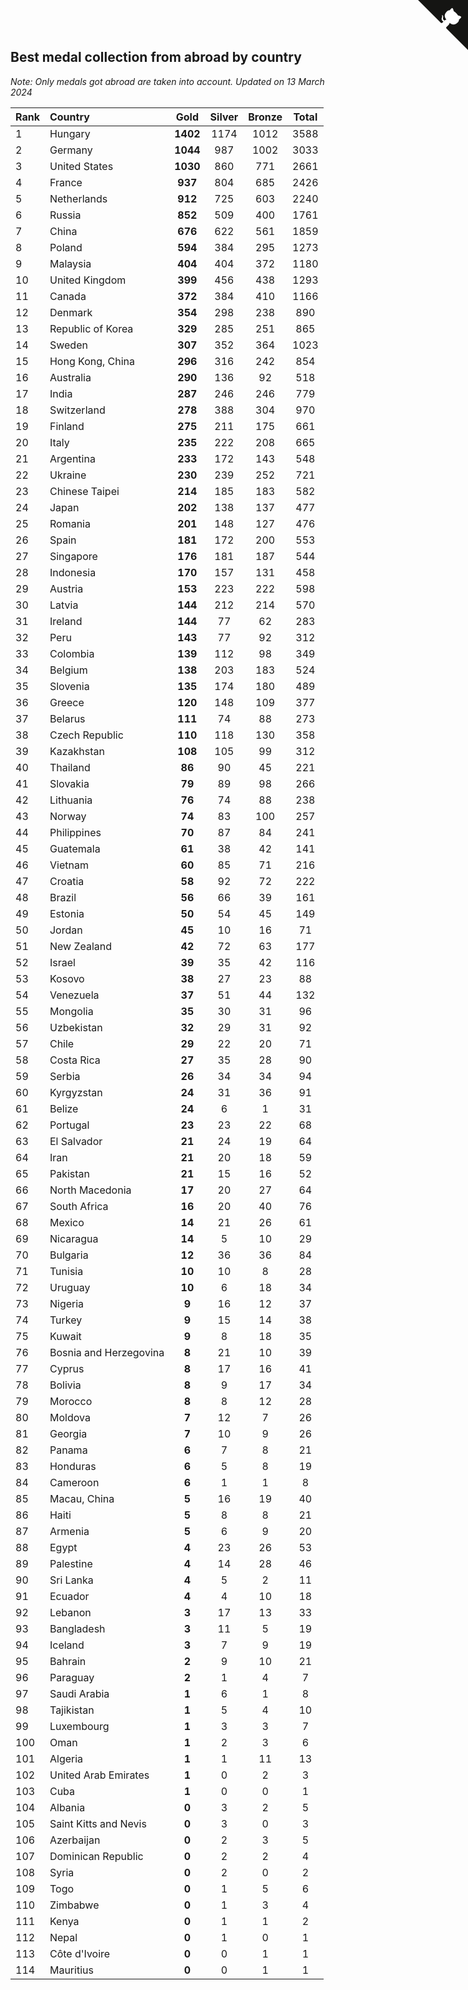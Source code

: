 ## Best medal collection from abroad by country

*Note: Only medals got abroad are taken into account.*
*Updated on 13 March 2024*

| Rank | Country | Gold | Silver | Bronze | Total |
| :--- | :--- | :--: | :--: | :--: | :--: |
| 1 | Hungary | **1402** | 1174 | 1012 | 3588 |
| 2 | Germany | **1044** | 987 | 1002 | 3033 |
| 3 | United States | **1030** | 860 | 771 | 2661 |
| 4 | France | **937** | 804 | 685 | 2426 |
| 5 | Netherlands | **912** | 725 | 603 | 2240 |
| 6 | Russia | **852** | 509 | 400 | 1761 |
| 7 | China | **676** | 622 | 561 | 1859 |
| 8 | Poland | **594** | 384 | 295 | 1273 |
| 9 | Malaysia | **404** | 404 | 372 | 1180 |
| 10 | United Kingdom | **399** | 456 | 438 | 1293 |
| 11 | Canada | **372** | 384 | 410 | 1166 |
| 12 | Denmark | **354** | 298 | 238 | 890 |
| 13 | Republic of Korea | **329** | 285 | 251 | 865 |
| 14 | Sweden | **307** | 352 | 364 | 1023 |
| 15 | Hong Kong, China | **296** | 316 | 242 | 854 |
| 16 | Australia | **290** | 136 | 92 | 518 |
| 17 | India | **287** | 246 | 246 | 779 |
| 18 | Switzerland | **278** | 388 | 304 | 970 |
| 19 | Finland | **275** | 211 | 175 | 661 |
| 20 | Italy | **235** | 222 | 208 | 665 |
| 21 | Argentina | **233** | 172 | 143 | 548 |
| 22 | Ukraine | **230** | 239 | 252 | 721 |
| 23 | Chinese Taipei | **214** | 185 | 183 | 582 |
| 24 | Japan | **202** | 138 | 137 | 477 |
| 25 | Romania | **201** | 148 | 127 | 476 |
| 26 | Spain | **181** | 172 | 200 | 553 |
| 27 | Singapore | **176** | 181 | 187 | 544 |
| 28 | Indonesia | **170** | 157 | 131 | 458 |
| 29 | Austria | **153** | 223 | 222 | 598 |
| 30 | Latvia | **144** | 212 | 214 | 570 |
| 31 | Ireland | **144** | 77 | 62 | 283 |
| 32 | Peru | **143** | 77 | 92 | 312 |
| 33 | Colombia | **139** | 112 | 98 | 349 |
| 34 | Belgium | **138** | 203 | 183 | 524 |
| 35 | Slovenia | **135** | 174 | 180 | 489 |
| 36 | Greece | **120** | 148 | 109 | 377 |
| 37 | Belarus | **111** | 74 | 88 | 273 |
| 38 | Czech Republic | **110** | 118 | 130 | 358 |
| 39 | Kazakhstan | **108** | 105 | 99 | 312 |
| 40 | Thailand | **86** | 90 | 45 | 221 |
| 41 | Slovakia | **79** | 89 | 98 | 266 |
| 42 | Lithuania | **76** | 74 | 88 | 238 |
| 43 | Norway | **74** | 83 | 100 | 257 |
| 44 | Philippines | **70** | 87 | 84 | 241 |
| 45 | Guatemala | **61** | 38 | 42 | 141 |
| 46 | Vietnam | **60** | 85 | 71 | 216 |
| 47 | Croatia | **58** | 92 | 72 | 222 |
| 48 | Brazil | **56** | 66 | 39 | 161 |
| 49 | Estonia | **50** | 54 | 45 | 149 |
| 50 | Jordan | **45** | 10 | 16 | 71 |
| 51 | New Zealand | **42** | 72 | 63 | 177 |
| 52 | Israel | **39** | 35 | 42 | 116 |
| 53 | Kosovo | **38** | 27 | 23 | 88 |
| 54 | Venezuela | **37** | 51 | 44 | 132 |
| 55 | Mongolia | **35** | 30 | 31 | 96 |
| 56 | Uzbekistan | **32** | 29 | 31 | 92 |
| 57 | Chile | **29** | 22 | 20 | 71 |
| 58 | Costa Rica | **27** | 35 | 28 | 90 |
| 59 | Serbia | **26** | 34 | 34 | 94 |
| 60 | Kyrgyzstan | **24** | 31 | 36 | 91 |
| 61 | Belize | **24** | 6 | 1 | 31 |
| 62 | Portugal | **23** | 23 | 22 | 68 |
| 63 | El Salvador | **21** | 24 | 19 | 64 |
| 64 | Iran | **21** | 20 | 18 | 59 |
| 65 | Pakistan | **21** | 15 | 16 | 52 |
| 66 | North Macedonia | **17** | 20 | 27 | 64 |
| 67 | South Africa | **16** | 20 | 40 | 76 |
| 68 | Mexico | **14** | 21 | 26 | 61 |
| 69 | Nicaragua | **14** | 5 | 10 | 29 |
| 70 | Bulgaria | **12** | 36 | 36 | 84 |
| 71 | Tunisia | **10** | 10 | 8 | 28 |
| 72 | Uruguay | **10** | 6 | 18 | 34 |
| 73 | Nigeria | **9** | 16 | 12 | 37 |
| 74 | Turkey | **9** | 15 | 14 | 38 |
| 75 | Kuwait | **9** | 8 | 18 | 35 |
| 76 | Bosnia and Herzegovina | **8** | 21 | 10 | 39 |
| 77 | Cyprus | **8** | 17 | 16 | 41 |
| 78 | Bolivia | **8** | 9 | 17 | 34 |
| 79 | Morocco | **8** | 8 | 12 | 28 |
| 80 | Moldova | **7** | 12 | 7 | 26 |
| 81 | Georgia | **7** | 10 | 9 | 26 |
| 82 | Panama | **6** | 7 | 8 | 21 |
| 83 | Honduras | **6** | 5 | 8 | 19 |
| 84 | Cameroon | **6** | 1 | 1 | 8 |
| 85 | Macau, China | **5** | 16 | 19 | 40 |
| 86 | Haiti | **5** | 8 | 8 | 21 |
| 87 | Armenia | **5** | 6 | 9 | 20 |
| 88 | Egypt | **4** | 23 | 26 | 53 |
| 89 | Palestine | **4** | 14 | 28 | 46 |
| 90 | Sri Lanka | **4** | 5 | 2 | 11 |
| 91 | Ecuador | **4** | 4 | 10 | 18 |
| 92 | Lebanon | **3** | 17 | 13 | 33 |
| 93 | Bangladesh | **3** | 11 | 5 | 19 |
| 94 | Iceland | **3** | 7 | 9 | 19 |
| 95 | Bahrain | **2** | 9 | 10 | 21 |
| 96 | Paraguay | **2** | 1 | 4 | 7 |
| 97 | Saudi Arabia | **1** | 6 | 1 | 8 |
| 98 | Tajikistan | **1** | 5 | 4 | 10 |
| 99 | Luxembourg | **1** | 3 | 3 | 7 |
| 100 | Oman | **1** | 2 | 3 | 6 |
| 101 | Algeria | **1** | 1 | 11 | 13 |
| 102 | United Arab Emirates | **1** | 0 | 2 | 3 |
| 103 | Cuba | **1** | 0 | 0 | 1 |
| 104 | Albania | **0** | 3 | 2 | 5 |
| 105 | Saint Kitts and Nevis | **0** | 3 | 0 | 3 |
| 106 | Azerbaijan | **0** | 2 | 3 | 5 |
| 107 | Dominican Republic | **0** | 2 | 2 | 4 |
| 108 | Syria | **0** | 2 | 0 | 2 |
| 109 | Togo | **0** | 1 | 5 | 6 |
| 110 | Zimbabwe | **0** | 1 | 3 | 4 |
| 111 | Kenya | **0** | 1 | 1 | 2 |
| 112 | Nepal | **0** | 1 | 0 | 1 |
| 113 | Côte d'Ivoire | **0** | 0 | 1 | 1 |
| 114 | Mauritius | **0** | 0 | 1 | 1 |


<a href="https://github.com/JustinTimeCuber/wca_statistics" class="github-corner" aria-label="View source on Github"><svg width="80" height="80" viewBox="0 0 250 250" style="fill:#151513; color:#fff; position: absolute; top: 0; border: 0; right: 0;" aria-hidden="true"><path d="M0,0 L115,115 L130,115 L142,142 L250,250 L250,0 Z"></path><path d="M128.3,109.0 C113.8,99.7 119.0,89.6 119.0,89.6 C122.0,82.7 120.5,78.6 120.5,78.6 C119.2,72.0 123.4,76.3 123.4,76.3 C127.3,80.9 125.5,87.3 125.5,87.3 C122.9,97.6 130.6,101.9 134.4,103.2" fill="currentColor" style="transform-origin: 130px 106px;" class="octo-arm"></path><path d="M115.0,115.0 C114.9,115.1 118.7,116.5 119.8,115.4 L133.7,101.6 C136.9,99.2 139.9,98.4 142.2,98.6 C133.8,88.0 127.5,74.4 143.8,58.0 C148.5,53.4 154.0,51.2 159.7,51.0 C160.3,49.4 163.2,43.6 171.4,40.1 C171.4,40.1 176.1,42.5 178.8,56.2 C183.1,58.6 187.2,61.8 190.9,65.4 C194.5,69.0 197.7,73.2 200.1,77.6 C213.8,80.2 216.3,84.9 216.3,84.9 C212.7,93.1 206.9,96.0 205.4,96.6 C205.1,102.4 203.0,107.8 198.3,112.5 C181.9,128.9 168.3,122.5 157.7,114.1 C157.9,116.9 156.7,120.9 152.7,124.9 L141.0,136.5 C139.8,137.7 141.6,141.9 141.8,141.8 Z" fill="currentColor" class="octo-body"></path></svg></a><style>.github-corner:hover .octo-arm{animation:octocat-wave 560ms ease-in-out}@keyframes octocat-wave{0%,100%{transform:rotate(0)}20%,60%{transform:rotate(-25deg)}40%,80%{transform:rotate(10deg)}}@media (max-width:500px){.github-corner:hover .octo-arm{animation:none}.github-corner .octo-arm{animation:octocat-wave 560ms ease-in-out}}</style>
